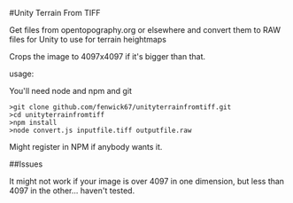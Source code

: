 #Unity Terrain From TIFF

Get files from opentopography.org or elsewhere and convert them to RAW files for Unity to use for terrain heightmaps

Crops the image to 4097x4097 if it's bigger than that.

usage:

You'll need node and npm and git
```
>git clone github.com/fenwick67/unityterrainfromtiff.git
>cd unityterrainfromtiff
>npm install
>node convert.js inputfile.tiff outputfile.raw
```

Might register in NPM if anybody wants it.

##Issues

It might not work if your image is over 4097 in one dimension, but less than 4097 in the other... haven't tested.
